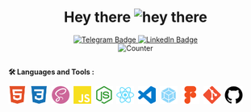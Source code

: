 <h1 align="center">
  Hey there
  <img src="https://media.giphy.com/media/hvRJCLFzcasrR4ia7z/giphy.gif" alt="hey there" width="30px"/>
</h1>

<div id="badges" align="center">
    <a href="https://t.me/sergeiown" target="_blank">
        <img src="https://img.shields.io/badge/telegram-grey?style=for-the-badge&logo=telegram&logoColor=white" alt="Telegram Badge" height="30"/>
  </a>
  <a href="https://www.linkedin.com/in/sehii-myshko/" target="_blank">
    <img src="https://img.shields.io/badge/LinkedIn-blue?style=for-the-badge&logo=linkedin&logoColor=white" alt="LinkedIn Badge" height="30"/>
      </a>
  </div>
  
<div id="counter" align="center">
<img src="https://komarev.com/ghpvc/?username=sergeiown&style=flat-square&color=blue" alt="Counter" height="25"/>
</div>

##
**:hammer_and_wrench: Languages and Tools :**

<div>
  <img src="https://github.com/sergeiown/sergeiown/blob/main/img/html5.svg" title="html5" alt="html5" width="35" height="35"/>&nbsp;
  <img src="https://github.com/sergeiown/sergeiown/blob/main/img/css3.svg" title="css3" alt="css3" width="35" height="35"/>&nbsp;
  <img src="https://github.com/sergeiown/sergeiown/blob/main/img/sass.svg" title="sass" alt="sass" width="35" height="35"/>&nbsp;
  <img src="https://github.com/sergeiown/sergeiown/blob/main/img/javascript.svg" title="javascript" alt="javascript" width="35" height="35"/>&nbsp;
  <img src="https://github.com/sergeiown/sergeiown/blob/main/img/node-dot-js.svg" title="nodejs" alt="nodejs" width="35" height="35"/>&nbsp;
  <img src="https://github.com/sergeiown/sergeiown/blob/main/img/react.svg" title="react" alt="react" width="35" height="35"/>&nbsp;
  <img src="https://github.com/sergeiown/sergeiown/blob/main/img/visualstudiocode.svg" title="visualstudiocode" alt="visualstudiocode" width="35" height="35"/>&nbsp;
  <img src="https://github.com/sergeiown/sergeiown/blob/main/img/webpack.svg" title="webpack" alt="webpack" width="35" height="35"/>&nbsp;
  <img src="https://github.com/sergeiown/sergeiown/blob/main/img/figma.svg" title="figma" alt="figma" width="35" height="35"/>&nbsp;
  <img src="https://github.com/sergeiown/sergeiown/blob/main/img/git.svg" title="git" alt="git" width="35" height="35"/>&nbsp;
  <img src="https://github.com/sergeiown/sergeiown/blob/main/img/github.svg" title="github" alt="github" width="35" height="35"/>&nbsp;
</div>
